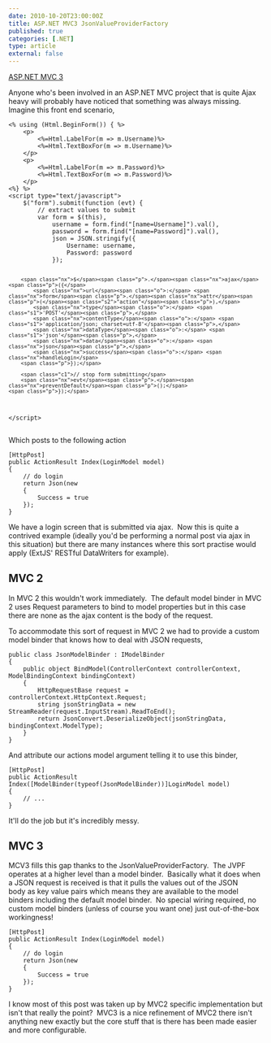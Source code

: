 ```yaml
---
date: 2010-10-20T23:00:00Z
title: ASP.NET MVC3 JsonValueProviderFactory
published: true
categories: [.NET]
type: article
external: false
---
```

<p><a target="_blank" href="http://www.asp.net/mvc/mvc3">ASP.NET MVC 3</a></p><p>Anyone who's been involved in an ASP.NET MVC project that is quite Ajax heavy  will probably have noticed that something was always missing.  Imagine this  front end scenario,</p><p></p><div class="highlight"><pre><code><span class="err">&lt;</span>% using (Html.BeginForm()) { %&gt;
    <span class="nt">&lt;p&gt;</span>
        <span class="err">&lt;</span>%=Html.LabelFor(m =&gt; m.Username)%&gt;
        <span class="err">&lt;</span>%=Html.TextBoxFor(m =&gt; m.Username)%&gt;
    <span class="nt">&lt;/p&gt;</span>
    <span class="nt">&lt;p&gt;</span>
        <span class="err">&lt;</span>%=Html.LabelFor(m =&gt; m.Password)%&gt;
        <span class="err">&lt;</span>%=Html.TextBoxFor(m =&gt; m.Password)%&gt;
    <span class="nt">&lt;/p&gt;</span>
<span class="err">&lt;</span>%} %&gt;
<span class="nt">&lt;script </span><span class="na">type=</span><span class="s">"text/javascript"</span><span class="nt">&gt;</span>
    <span class="nx">$</span><span class="p">(</span><span class="s2">"form"</span><span class="p">).</span><span class="nx">submit</span><span class="p">(</span><span class="kd">function</span> <span class="p">(</span><span class="nx">evt</span><span class="p">)</span> <span class="p">{</span>   
        <span class="c1">// extract values to submit         </span>
        <span class="kd">var</span> <span class="nx">form</span> <span class="o">=</span> <span class="nx">$</span><span class="p">(</span><span class="k">this</span><span class="p">),</span>
            <span class="nx">username</span> <span class="o">=</span> <span class="nx">form</span><span class="p">.</span><span class="nx">find</span><span class="p">(</span><span class="s2">"[name=Username]"</span><span class="p">).</span><span class="nx">val</span><span class="p">(),</span>
            <span class="nx">password</span> <span class="o">=</span> <span class="nx">form</span><span class="p">.</span><span class="nx">find</span><span class="p">(</span><span class="s2">"[name=Password]"</span><span class="p">).</span><span class="nx">val</span><span class="p">(),</span>
            <span class="nx">json</span> <span class="o">=</span> <span class="nx">JSON</span><span class="p">.</span><span class="nx">stringify</span><span class="p">({</span>
                <span class="nx">Username</span><span class="o">:</span> <span class="nx">username</span><span class="p">,</span>
                <span class="nx">Password</span><span class="o">:</span> <span class="nx">password</span>
            <span class="p">});</span>

        <span class="nx">$</span><span class="p">.</span><span class="nx">ajax</span><span class="p">({</span>
            <span class="nx">url</span><span class="o">:</span> <span class="nx">form</span><span class="p">.</span><span class="nx">attr</span><span class="p">(</span><span class="s2">"action"</span><span class="p">),</span>
            <span class="nx">type</span><span class="o">:</span> <span class="s1">'POST'</span><span class="p">,</span>
            <span class="nx">contentType</span><span class="o">:</span> <span class="s1">'application/json; charset=utf-8'</span><span class="p">,</span>                
            <span class="nx">dataType</span><span class="o">:</span> <span class="s1">'json'</span><span class="p">,</span>
            <span class="nx">data</span><span class="o">:</span> <span class="nx">json</span><span class="p">,</span>                
            <span class="nx">success</span><span class="o">:</span> <span class="nx">handleLogin</span>
        <span class="p">});</span>

        <span class="c1">// stop form submitting</span>
        <span class="nx">evt</span><span class="p">.</span><span class="nx">preventDefault</span><span class="p">();</span>
    <span class="p">});</span>
<span class="nt">&lt;/script&gt;</span>
</code></pre></div>
<p>Which posts to the following action</p><p><div class="highlight"><pre><code><span class="na">[HttpPost]</span>
<span class="k">public</span> <span class="n">ActionResult</span> <span class="nf">Index</span><span class="p">(</span><span class="n">LoginModel</span> <span class="n">model</span><span class="p">)</span>
<span class="p">{</span>
    <span class="c1">// do login</span>
    <span class="k">return</span> <span class="nf">Json</span><span class="p">(</span><span class="k">new</span> 
    <span class="p">{</span>
        <span class="n">Success</span> <span class="p">=</span> <span class="k">true</span>
    <span class="p">});</span>
<span class="p">}</span>
</code></pre></div>
</p><p>We have a login screen that is submitted via ajax.  Now this is quite a  contrived example (ideally you'd be performing a normal post via ajax in  this situation) but there are many instances where this sort practise would  apply (ExtJS' RESTful DataWriters for example). </p><h2>MVC 2</h2><p>In MVC 2 this wouldn't work immediately.  The default model binder in MVC 2  uses Request parameters to bind to model properties but in this case there are  none as the ajax content is the body of the request.</p><p>To accommodate this sort of request in MVC 2 we had to provide a custom model  binder that knows how to deal with JSON requests,</p><p></p><div class="highlight"><pre><code><span class="k">public</span> <span class="k">class</span> <span class="nc">JsonModelBinder</span> <span class="p">:</span> <span class="n">IModelBinder</span>
<span class="p">{</span>
    <span class="k">public</span> <span class="kt">object</span> <span class="nf">BindModel</span><span class="p">(</span><span class="n">ControllerContext</span> <span class="n">controllerContext</span><span class="p">,</span> <span class="n">ModelBindingContext</span> <span class="n">bindingContext</span><span class="p">)</span>
    <span class="p">{</span>
        <span class="n">HttpRequestBase</span> <span class="n">request</span> <span class="p">=</span> <span class="n">controllerContext</span><span class="p">.</span><span class="n">HttpContext</span><span class="p">.</span><span class="n">Request</span><span class="p">;</span>
        <span class="kt">string</span> <span class="n">jsonStringData</span> <span class="p">=</span> <span class="k">new</span> <span class="n">StreamReader</span><span class="p">(</span><span class="n">request</span><span class="p">.</span><span class="n">InputStream</span><span class="p">).</span><span class="n">ReadToEnd</span><span class="p">();</span>
        <span class="k">return</span> <span class="n">JsonConvert</span><span class="p">.</span><span class="n">DeserializeObject</span><span class="p">(</span><span class="n">jsonStringData</span><span class="p">,</span> <span class="n">bindingContext</span><span class="p">.</span><span class="n">ModelType</span><span class="p">);</span>
    <span class="p">}</span>
<span class="p">}</span>
</code></pre></div>
<p>And attribute our actions model argument telling it to use this binder,</p><p></p><div class="highlight"><pre><code><span class="na">[HttpPost]</span>
<span class="k">public</span> <span class="n">ActionResult</span> <span class="nf">Index</span><span class="p">([</span><span class="n">ModelBinder</span><span class="p">(</span><span class="k">typeof</span><span class="p">(</span><span class="n">JsonModelBinder</span><span class="p">))]</span><span class="n">LoginModel</span> <span class="n">model</span><span class="p">)</span>
<span class="p">{</span>
    <span class="c1">// ...</span>
<span class="p">}</span>
</code></pre></div>
<p>It'll do the job but it's incredibly messy. </p><h2>MVC 3</h2><p>MCV3 fills this gap thanks to the JsonValueProviderFactory.  The JVPF  operates at a higher level than a model binder.  Basically what it does when a  JSON request is received is that it pulls the values out of the JSON body as key  value pairs which means they are available to the model binders including the  default model binder.  No special wiring required, no custom model binders  (unless of course you want one) just out-of-the-box workingness!</p><p><div class="highlight"><pre><code><span class="na">[HttpPost]</span>
<span class="k">public</span> <span class="n">ActionResult</span> <span class="nf">Index</span><span class="p">(</span><span class="n">LoginModel</span> <span class="n">model</span><span class="p">)</span>
<span class="p">{</span>
    <span class="c1">// do login</span>
    <span class="k">return</span> <span class="nf">Json</span><span class="p">(</span><span class="k">new</span> 
    <span class="p">{</span>
        <span class="n">Success</span> <span class="p">=</span> <span class="k">true</span>
    <span class="p">});</span>
<span class="p">}</span>
</code></pre></div>
</p><p>I know most of this post was taken up by MVC2 specific implementation but  isn't that really the point?  MVC3 is a nice refinement of MVC2 there isn't  anything new exactly but the core stuff that is there has been made easier and  more configurable.</p>